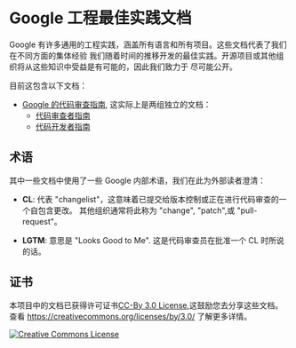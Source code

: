 # Google 工程最佳实践文档

Google 有许多通用的工程实践，涵盖所有语言和所有项目。这些文档代表了我们在不同方面的集体经验
我们随着时间的推移开发的最佳实践。开源项目或其他组织将从这些知识中受益是有可能的，因此我们致力于
尽可能公开。

目前这包含以下文档：

*   [Google 的代码审查指南](review/index.md), 这实际上是两组独立的文档：
    *   [代码审查者指南](review/reviewer/index.md)
    *   [代码开发者指南](review/developer/index.md)

## 术语

其中一些文档中使用了一些 Google 内部术语，我们在此为外部读者澄清：

*   **CL**: 代表 "changelist"，这意味着已提交给版本控制或正在进行代码审查的一个自包含更改。
    其他组织通常将此称为 "change", "patch",或 "pull-request"。

*   **LGTM**: 意思是 "Looks Good to Me". 这是代码审查员在批准一个 CL 时所说的话。

## 证书

本项目中的文档已获得许可证书[CC-By 3.0 License](证书),这鼓励您去分享这些文档。查看 <https://creativecommons.org/licenses/by/3.0/> 了解更多详情。

<a rel="license" href="https://creativecommons.org/licenses/by/3.0/">
    <img alt="Creative Commons License" style="border-width:0" src="https://i.creativecommons.org/l/by/3.0/88x31.png" />
</a>
